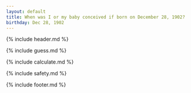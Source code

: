 ```yaml
---
layout: default
title: When was I or my baby conceived if born on December 28, 1902?
birthday: Dec 28, 1902
---
```


{% include header.md %}

{% include guess.md %}

{% include calculate.md %}

{% include safety.md %}

{% include footer.md %}



